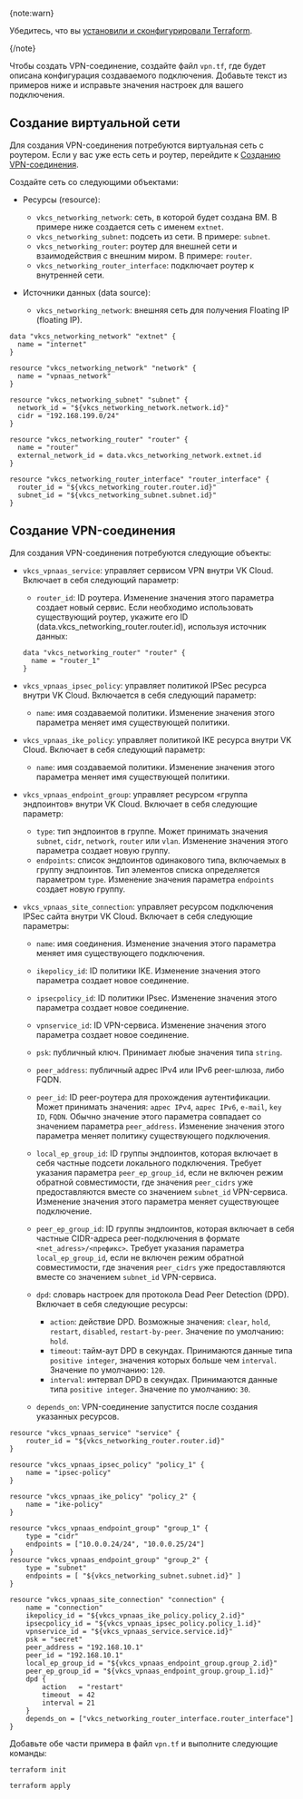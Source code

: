 {note:warn}

Убедитесь, что вы [установили и сконфигурировали Terraform](../../../quick-start).

{/note}

Чтобы создать VPN-соединение, создайте файл `vpn.tf`, где будет описана конфигурация создаваемого подключения. Добавьте текст из примеров ниже и исправьте значения настроек для вашего подключения.

## Создание виртуальной сети

Для создания VPN-соединения потребуются виртуальная сеть с роутером. Если у вас уже есть сеть и роутер, перейдите к [Созданию VPN-соединения](#sozdanie_vpn_soedineniya).

Создайте сеть со следующими объектами:

- Ресурсы (resource):

  - `vkcs_networking_network`: сеть, в которой будет создана ВМ. В примере ниже создается сеть с именем `extnet`.
  - `vkcs_networking_subnet`: подсеть из сети. В примере: `subnet`.
  - `vkcs_networking_router`: роутер для внешней сети и взаимодействия с внешним миром. В примере: `router`.
  - `vkcs_networking_router_interface`: подключает роутер к внутренней сети.

- Источники данных (data source):

  - `vkcs_networking_network`: внешняя сеть для получения Floating IP (floating IP).

```hcl
data "vkcs_networking_network" "extnet" {
  name = "internet"
}

resource "vkcs_networking_network" "network" {
  name = "vpnaas_network"
}

resource "vkcs_networking_subnet" "subnet" {
  network_id = "${vkcs_networking_network.network.id}"
  cidr = "192.168.199.0/24"
}

resource "vkcs_networking_router" "router" {
  name = "router"
  external_network_id = data.vkcs_networking_network.extnet.id
}

resource "vkcs_networking_router_interface" "router_interface" {
  router_id = "${vkcs_networking_router.router.id}"
  subnet_id = "${vkcs_networking_subnet.subnet.id}"
}
```

## Создание VPN-соединения

Для создания VPN-соединения потребуются следующие объекты:

- `vkcs_vpnaas_service`: управляет сервисом VPN внутри VK Cloud. Включает в себя следующий параметр:

  - `router_id`: ID роутера. Изменение значения этого параметра создает новый сервис. Если необходимо использовать существующий роутер, укажите его ID (data.vkcs_networking_router.router.id), используя источник данных:

  ```hcl
  data "vkcs_networking_router" "router" {
    name = "router_1"
  }
  ```

- `vkcs_vpnaas_ipsec_policy`: управляет политикой IPSec ресурса внутри VK Cloud. Включается в себя следующий параметр:

  - `name`: имя создаваемой политики. Изменение значения этого параметра меняет имя существующей политики.

- `vkcs_vpnaas_ike_policy`: управляет политикой IKE ресурса внутри VK Cloud. Включает в себя следующий параметр:

  - `name`: имя создаваемой политики. Изменение значения этого параметра меняет имя существующей политики.

- `vkcs_vpnaas_endpoint_group`: управляет ресурсом «группа эндпоинтов» внутри VK Cloud. Включает в себя следующие параметр:

  - `type`: тип эндпоинтов в группе. Может принимать значения `subnet`, `cidr`, `network`, `router` или `vlan`. Изменение значения этого параметра создает новую группу.
  - `endpoints`: список эндпоинтов одинакового типа, включаемых в группу эндпоинтов. Тип элементов списка определяется параметром `type`. Изменение значения параметра `endpoints` создает новую группу.

- `vkcs_vpnaas_site_connection`: управляет ресурсом подключения IPSec сайта внутри VK Cloud. Включает в себя следующие параметры:

  - `name`: имя соединения. Изменение значения этого параметра меняет имя существующего подключения.
  - `ikepolicy_id`: ID политики IKE. Изменение значения этого параметра создает новое соединение.
  - `ipsecpolicy_id`: ID политики IPsec. Изменение значения этого параметра создает новое соединение.
  - `vpnservice_id`: ID VPN-сервиса. Изменение значения этого параметра создает новое соединение.
  - `psk`: публичный ключ. Принимает любые значения типа `string`.
  - `peer_address`: публичный адрес IPv4 или IPv6 peer-шлюза, либо FQDN.
  - `peer_id`: ID peer-роутера для прохождения аутентификации. Может принимать значения: `адрес IPv4`, `адрес IPv6`, `e-mail`, `key ID`, `FQDN`. Обычно значение этого параметра совпадает со значением параметра `peer_address`. Изменение значения этого параметра меняет политику существующего подключения.
  - `local_ep_group_id`: ID группы эндпоинтов, которая включает в себя частные подсети локального подключения. Требует указания параметра `peer_ep_group_id`, если не включен режим обратной совместимости, где значения `peer_cidrs` уже предоставляются вместе со значением `subnet_id` VPN-сервиса. Изменение значения этого параметра меняет существующее подключение.
  - `peer_ep_group_id`: ID группы эндпоинтов, которая включает в себя частные CIDR-адреса peer-подключения в формате `<net_adress>/<префикс>`. Требует указания параметра `local_ep_group_id`, если не включен режим обратной совместимости, где  значения `peer_cidrs` уже предоставляются вместе со значением `subnet_id` VPN-сервиса.
  - `dpd`: словарь настроек для протокола Dead Peer Detection (DPD). Включает в себя следующие ресурсы:

    - `action`: действие DPD. Возможные значения: `clear`, `hold`, `restart`, `disabled`, `restart-by-peer`. Значение по умолчанию: `hold`.
    - `timeout`: тайм-аут DPD в секундах. Принимаются данные типа `positive integer`, значения которых больше чем `interval`. Значение по умолчанию: `120`.
    - `interval`: интервал DPD в секундах. Принимаются данные типа `positive integer`. Значение по умолчанию: `30`.

  - `depends_on`: VPN-соединение запустится после создания указанных ресурсов.

```hcl
resource "vkcs_vpnaas_service" "service" {
    router_id = "${vkcs_networking_router.router.id}"
}

resource "vkcs_vpnaas_ipsec_policy" "policy_1" {
    name = "ipsec-policy"
}

resource "vkcs_vpnaas_ike_policy" "policy_2" {
    name = "ike-policy"
}

resource "vkcs_vpnaas_endpoint_group" "group_1" {
	type = "cidr"
	endpoints = ["10.0.0.24/24", "10.0.0.25/24"]
}
resource "vkcs_vpnaas_endpoint_group" "group_2" {
	type = "subnet"
	endpoints = [ "${vkcs_networking_subnet.subnet.id}" ]
}

resource "vkcs_vpnaas_site_connection" "connection" {
	name = "connection"
	ikepolicy_id = "${vkcs_vpnaas_ike_policy.policy_2.id}"
	ipsecpolicy_id = "${vkcs_vpnaas_ipsec_policy.policy_1.id}"
	vpnservice_id = "${vkcs_vpnaas_service.service.id}"
	psk = "secret"
	peer_address = "192.168.10.1"
	peer_id = "192.168.10.1"
	local_ep_group_id = "${vkcs_vpnaas_endpoint_group.group_2.id}"
	peer_ep_group_id = "${vkcs_vpnaas_endpoint_group.group_1.id}"
	dpd {
		action   = "restart"
		timeout  = 42
		interval = 21
	}
	depends_on = ["vkcs_networking_router_interface.router_interface"]
}
```

Добавьте обе части примера в файл `vpn.tf` и выполните следующие команды:

```console
terraform init
```
```console
terraform apply
```
